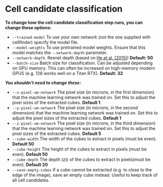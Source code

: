 # Cell candidate classification

**To change how the cell candidate classification step runs, you can change these options:**

* `--trained-model` To use your own network (not the one supplied with cellfinder) specify the model file.
* `--model-weights` To use pretrained model weights. Ensure that this model matches the `--network-depth` parameter.
* `--network-depth`. Resnet depth \(based on [He et al. \(2015\)](https://arxiv.org/abs/1512.03385)\) **Default: 50**
* `--batch-size` Batch size for classification. Can be adjusted depending on GPU memory. This can often be increased 
on high-memory modern GPUS \(e.g. 128 works well on a Titan RTX\). **Default: 32**

_**You shouldn't need to change these:**_

* `--x-pixel-um-network` The pixel size \(in microns, in the first dimension\) that the machine learning network was 
trained on.  Set this to adjust the pixel sizes of the extracted cubes. **Default 1**
* `--y-pixel-um-network` The pixel size \(in microns, in the second dimension\) that the machine learning network was 
trained on.  Set this to adjust the pixel sizes of the extracted cubes. **Default 1**
* `--z-pixel-um-network` The pixel size \(in microns, in the third dimension\) that the machine learning network was 
trained on.  Set this to adjust the pixel sizes of the extracted cubes. **Default 5**
* `--cube-width` The width of the cubes to extract in pixels \(must be even\). **Default 50**
* `--cube-height` The height of the cubes to extract in pixels \(must be even\). **Default 50**
* `--cube-depth` The depth \(z\)\) of the cubes to extract in pixels\(must be even\). **Default 20**
* `--save-empty-cubes` If a cube cannot be extracted \(e.g. to close to the edge of the image\), save an empty cube 
instead. Useful to keep track of all cell candidates.
